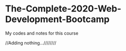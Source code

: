 # The-Complete-2020-Web-Development-Bootcamp
My codes and notes for this course

//Adding nothing...////////
